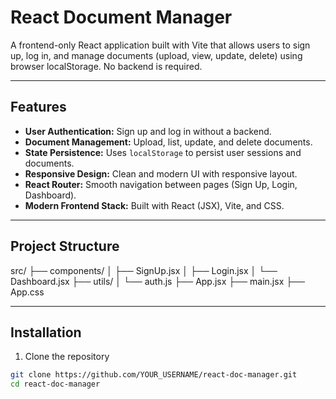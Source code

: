 # React Document Manager

A frontend-only React application built with Vite that allows users to sign up, log in, and manage documents (upload, view, update, delete) using browser localStorage. No backend is required.

---

## Features

- **User Authentication:** Sign up and log in without a backend.
- **Document Management:** Upload, list, update, and delete documents.
- **State Persistence:** Uses `localStorage` to persist user sessions and documents.
- **Responsive Design:** Clean and modern UI with responsive layout.
- **React Router:** Smooth navigation between pages (Sign Up, Login, Dashboard).
- **Modern Frontend Stack:** Built with React (JSX), Vite, and CSS.

---

## Project Structure

src/
├── components/
│ ├── SignUp.jsx
│ ├── Login.jsx
│ └── Dashboard.jsx
├── utils/
│ └── auth.js
├── App.jsx
├── main.jsx
├── App.css

---

## Installation

1. Clone the repository

```bash
git clone https://github.com/YOUR_USERNAME/react-doc-manager.git
cd react-doc-manager
```
